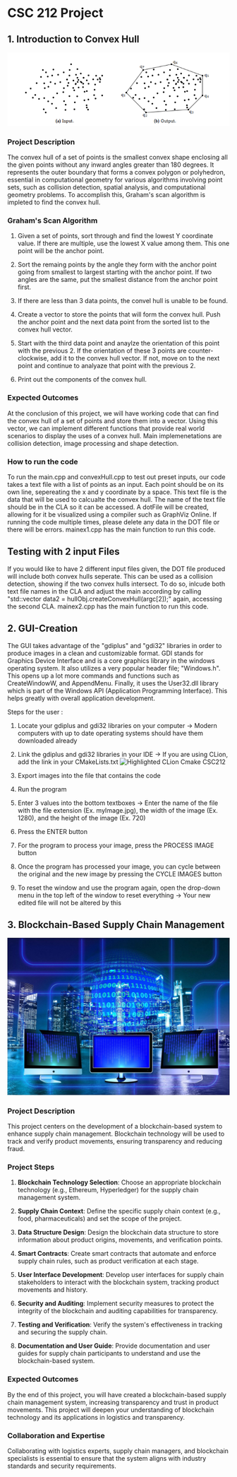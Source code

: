 # CSC 212 Project

## 1. Introduction to Convex Hull

![Architectural Design](./pictures/Intro.png)

### Project Description
The convex hull of a set of points is the smallest convex shape enclosing all the given points without any inward angles greater than 180 degrees. It represents the outer boundary that forms a convex polygon or polyhedron, essential in computational geometry for various algorithms involving point sets, such as collision detection, spatial analysis, and computational geometry problems. To accomplish this, Graham's scan algorithm is impleted to find the convex hull.

### Graham's Scan Algorithm

1. Given a set of points, sort through and find the lowest Y coordinate value. If there are multiple, use the lowest X value among them. This one point will be the anchor point.

2. Sort the remaing points by the angle they form with the anchor point going from smallest to largest starting with the anchor point. If two angles are the same, put the smallest distance from the anchor point first.

3. If there are less than 3 data points, the convel hull is unable to be found.

4. Create a vector to store the points that will form the convex hull. Push the anchor point and the next data point from the sorted list to the convex hull vector.

5. Start with the third data point and anaylze the orientation of this point with the previous 2. If the orientation of these 3 points are counter-clockwise, add it to the convex hull vector. If not, move on to the next point and continue to analyaze that point with the previous 2.

6. Print out the components of the convex hull.

### Expected Outcomes

At the conclusion of this project, we will have working code that can find the convex hull of a set of points and store them into a vector. Using this vector, we can implement different functions that provide real world scenarios to display the uses of a convex hull. Main implemenetations are collision detection, image processing and shape detection.

### How to run the code

To run the main.cpp and convexHull.cpp to test out preset inputs, our code takes a text file with a list of points as an input. Each point should be on its own line, sepereating the x and y coordinate by a space. This text file is the data that will be used to calcualte the convex hull. The name of the text file should be in the CLA so it can be accessed. A dotFile will be created, allowing for it be visualized using a compiler such as GraphViz Online. If running the code multiple times, please delete any data in the DOT file or there will be errors. mainex1.cpp has the main function to run this code.

## Testing with 2 input Files

If you would like to have 2 different input files given, the DOT file produced will include both convex hulls seperate. This can be used as a collision detection, showing if the two convex hulls intersect. To do so, inlcude both text file names in the CLA and adjust the main according by calling "std::vector<Point> data2 = hullObj.createConvexHull(argc[2]);" again, accessing the second CLA. mainex2.cpp has the main function to run this code.

## 2. GUI-Creation

The GUI takes advantage of the "gdiplus" and "gdi32" libraries in order to produce images in a clean and customizable format. GDI stands for Graphics Device Interface and is a core graphics library in the windows operating system. It also utilizes a very popular header file; "Windows.h". This opens up a lot more commands and functions such as CreateWindowW, and AppendMenu. Finally, it uses the User32.dll library which is part of the Windows API (Application Programming Interface). This helps greatly with overall application development.

Steps for the user :
1. Locate your gdiplus and gdi32 libraries on your computer -> Modern computers with up to date operating systems should have them downloaded already
2. Link the gdiplus and gdi32 libraries in your IDE -> If you are using CLion, add the link in your CMakeLists.txt
   ![Highlighted CLion Cmake CSC212](https://github.com/jackdemarinis/CSC212_sick_project/assets/123503212/36dd225b-99e9-4682-a862-454e56f8c364)

3. Export images into the file that contains the code
4. Run the program
5. Enter 3 values into the bottom textboxes -> Enter the name of the file with the file extension (Ex. myImage.jpg), the width of the image (Ex. 1280), and the height of the image (Ex. 720)
6. Press the ENTER button
7. For the program to process your image, press the PROCESS IMAGE button
8. Once the program has processed your image, you can cycle between the original and the new image by pressing the CYCLE IMAGES button
9. To reset the window and use the program again, open the drop-down menu in the top left of the window to reset everything -> Your new edited file will not be altered by this

## 3. Blockchain-Based Supply Chain Management

![Blockchain Supply Chain Image](./pictures/block.jpeg)

### Project Description

This project centers on the development of a blockchain-based system to enhance supply chain management. Blockchain technology will be used to track and verify product movements, ensuring transparency and reducing fraud.

### Project Steps

1. **Blockchain Technology Selection**: Choose an appropriate blockchain technology (e.g., Ethereum, Hyperledger) for the supply chain management system.

2. **Supply Chain Context**: Define the specific supply chain context (e.g., food, pharmaceuticals) and set the scope of the project.

3. **Data Structure Design**: Design the blockchain data structure to store information about product origins, movements, and verification points.

4. **Smart Contracts**: Create smart contracts that automate and enforce supply chain rules, such as product verification at each stage.

5. **User Interface Development**: Develop user interfaces for supply chain stakeholders to interact with the blockchain system, tracking product movements and history.

6. **Security and Auditing**: Implement security measures to protect the integrity of the blockchain and auditing capabilities for transparency.

7. **Testing and Verification**: Verify the system's effectiveness in tracking and securing the supply chain.

8. **Documentation and User Guide**: Provide documentation and user guides for supply chain participants to understand and use the blockchain-based system.

### Expected Outcomes

By the end of this project, you will have created a blockchain-based supply chain management system, increasing transparency and trust in product movements. This project will deepen your understanding of blockchain technology and its applications in logistics and transparency.

### Collaboration and Expertise

Collaborating with logistics experts, supply chain managers, and blockchain specialists is essential to ensure that the system aligns with industry standards and security requirements.

